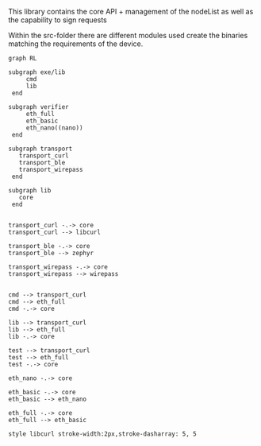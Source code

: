 This library contains the core API + management of the nodeList as well as the capability to sign requests

Within the src-folder there are different modules used create the binaries matching the requirements of the device.

```mermaid
graph RL

subgraph exe/lib
     cmd
     lib
 end

subgraph verifier
     eth_full
     eth_basic
     eth_nano((nano))
 end

subgraph transport
   transport_curl
   transport_ble
   transport_wirepass
 end

subgraph lib
   core
 end


transport_curl -.-> core
transport_curl --> libcurl

transport_ble -.-> core
transport_ble --> zephyr

transport_wirepass -.-> core
transport_wirepass --> wirepass


cmd --> transport_curl
cmd --> eth_full
cmd -.-> core

lib --> transport_curl
lib --> eth_full
lib -.-> core

test --> transport_curl
test --> eth_full
test -.-> core

eth_nano -.-> core

eth_basic -.-> core
eth_basic --> eth_nano

eth_full -.-> core
eth_full --> eth_basic

style libcurl stroke-width:2px,stroke-dasharray: 5, 5

```
